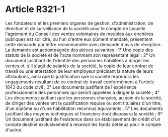 # Article R321-1

Les fondateurs et les premiers organes de gestion, d'administration, de direction et de surveillance de la société pour le compte de laquelle l'agrément du Conseil des ventes volontaires de meubles aux enchères publiques est sollicité, ou l'un d'entre eux dûment mandaté, présentent cette demande par lettre recommandée avec demande d'avis de réception.   La demande est accompagnée des pièces suivantes :   1° Une copie des statuts de la société et de l'acte nommant son représentant légal ;   2° Un document justifiant de l'identité des personnes habilitées à diriger les ventes et, s'il s'agit de salariés de la société, la copie de leur contrat de travail ou une attestation de leur employeur précisant la nature de leurs attributions, ainsi que la justification que la société reprendra les engagements résultant de ce contrat de travail conformément à l'article 1843 du code civil ;   3° Les documents justifiant de l'expérience professionnelle des personnes qui seront appelées à diriger la société ;   4° Les documents justifiant que les personnes chargées, au sein de la société, de diriger des ventes ont la qualification requise ou sont titulaires d'un titre, d'un diplôme ou d'une habilitation reconnus équivalents ;   5° Les documents justifiant des moyens techniques et financiers dont disposera la société ;   6° Un document justifiant de l'existence dans un établissement de crédit d'un compte destiné exclusivement à recevoir les fonds détenus pour le compte d'autrui.